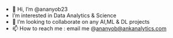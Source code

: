 - 👋 Hi, I’m @ananyob23 
-   I’m interested in Data Analytics & Science
- 💞️ I’m looking to collaborate on any AI,ML & DL projects
- 📫 How to reach me : email me @ananyob@ankanalytics.com

<!---
ananyob23/ananyob23 is a ✨ special ✨ repository because its `README.md` (this file) appears on your GitHub profile.
You can click the Preview link to take a look at your changes.
--->

